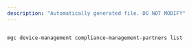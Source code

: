 ```yaml
---
description: "Automatically generated file. DO NOT MODIFY"
---
```


```cli

mgc device-management compliance-management-partners list

```